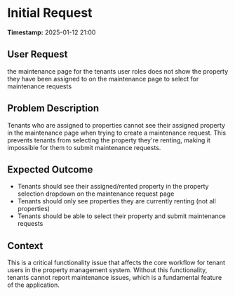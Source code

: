 # Initial Request

**Timestamp:** 2025-01-12 21:00

## User Request
the maintenance page for the tenants user roles does not show the property they have been assigned to on the maintenance page to select for maintenance requests

## Problem Description
Tenants who are assigned to properties cannot see their assigned property in the maintenance page when trying to create a maintenance request. This prevents tenants from selecting the property they're renting, making it impossible for them to submit maintenance requests.

## Expected Outcome
- Tenants should see their assigned/rented property in the property selection dropdown on the maintenance request page
- Tenants should only see properties they are currently renting (not all properties)
- Tenants should be able to select their property and submit maintenance requests

## Context
This is a critical functionality issue that affects the core workflow for tenant users in the property management system. Without this functionality, tenants cannot report maintenance issues, which is a fundamental feature of the application.